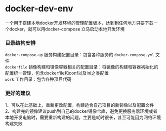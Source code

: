 # docker-dev-env
一个用于搭建本地docker开发环境的管理配置版本，达到到任何地方只要下载一个docker，就可以用docker-compose 立马启动本地开发环境

### 目录结构安排
`docker-compose-up` 服务构建配置目录：包含各种服务的 `docker-compose.yml` 文件  
`dockerfile`        镜像构建和镜像容器相关的配置目录：将镜像的构建和容器初始化的配置统一管理，包含dockerfile和conf以及ini之类配置  
`work`              工作目录：包含各种项目代码

### 更好的建议
1、可以在此基础上，重新更改配置，构建适合自己项目的新镜像以及配置文件  
2、构建完的镜像建议push到自己的docker镜像仓库，避免更换服务器环境或者本地开发电脑时，需要重新构建的问题，主要是耗时很长，甚至可能因为网络环境构建失败

